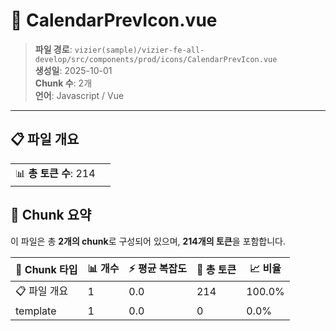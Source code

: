 # 📄 CalendarPrevIcon.vue

> **파일 경로**: `vizier(sample)/vizier-fe-all-develop/src/components/prod/icons/CalendarPrevIcon.vue`  
> **생성일**: 2025-10-01  
> **Chunk 수**: 2개  
> **언어**: Javascript / Vue
---


## 📋 파일 개요

| | |
|--|--|
| 📊 **총 토큰 수**: 214 |  |






## 🧩 Chunk 요약

이 파일은 총 **2개의 chunk**로 구성되어 있으며, **214개의 토큰**을 포함합니다.

| 🧩 Chunk 타입 | 📊 개수 | ⚡ 평균 복잡도 | 📝 총 토큰 | 📈 비율 |
|---------------|--------|-------------|----------|--------|
| 📋 파일 개요 | 1 | 0.0 | 214 | 100.0% |
| template | 1 | 0.0 | 0 | 0.0% |

